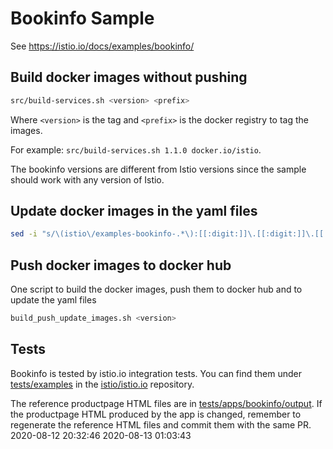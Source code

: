 # Bookinfo Sample

See <https://istio.io/docs/examples/bookinfo/>

## Build docker images without pushing

```bash
src/build-services.sh <version> <prefix>
```

Where `<version>` is the tag and `<prefix>` is the docker registry to tag the images.

For example: `src/build-services.sh 1.1.0 docker.io/istio`.

The bookinfo versions are different from Istio versions since the sample should work with any version of Istio.

## Update docker images in the yaml files

```bash
sed -i "s/\(istio\/examples-bookinfo-.*\):[[:digit:]]\.[[:digit:]]\.[[:digit:]]/<your docker image with tag>/g" */bookinfo*.yaml
```

## Push docker images to docker hub

One script to build the docker images, push them to docker hub and to update the yaml files

```bash
build_push_update_images.sh <version>
```

## Tests

Bookinfo is tested by istio.io integration tests. You can find them under [tests/examples](https://github.com/istio/istio.io/tree/master/tests/examples) in the [istio/istio.io](https://github.com/istio/istio.io) repository.

The reference productpage HTML files are in [tests/apps/bookinfo/output](https://github.com/istio/istio/tree/master/tests/apps/bookinfo/output). If the productpage HTML produced by the app is changed, remember to regenerate the reference HTML files and commit them with the same PR.
2020-08-12 20:32:46
2020-08-13 01:03:43